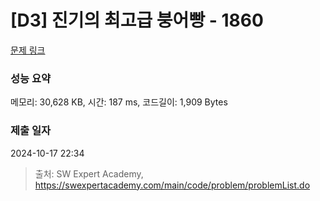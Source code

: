 # [D3] 진기의 최고급 붕어빵 - 1860 

[문제 링크](https://swexpertacademy.com/main/code/problem/problemDetail.do?contestProbId=AV5LsaaqDzYDFAXc) 

### 성능 요약

메모리: 30,628 KB, 시간: 187 ms, 코드길이: 1,909 Bytes

### 제출 일자

2024-10-17 22:34



> 출처: SW Expert Academy, https://swexpertacademy.com/main/code/problem/problemList.do